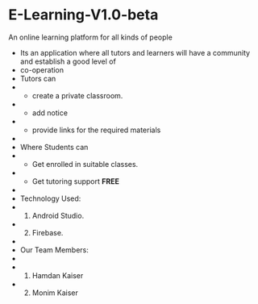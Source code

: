 # E-Learning-V1.0-beta

An online learning platform for all kinds of people
 * Its an application where all tutors and learners will have a community and establish a good level of
 * co-operation
 * Tutors can
 * - create a private classroom.
 * - add notice
 * - provide links for the required materials
 *
 * Where Students can
 * - Get enrolled in suitable classes.
 * - Get tutoring support **FREE**
 *
 * Technology Used:
 * 1. Android Studio.
 * 2. Firebase.
 *
 * Our Team Members:
 *
 * 1. Hamdan Kaiser
 * 2. Monim Kaiser
